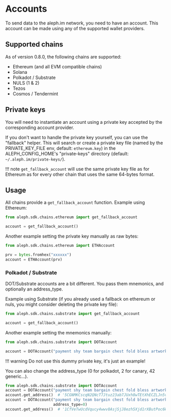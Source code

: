 # Accounts

To send data to the aleph.im network, you need to have an account.
This account can be made using any of the supported wallet providers.

## Supported chains

As of version 0.8.0, the following chains are supported:
- Ethereum (and all EVM compatible chains)
- Solana
- Polkadot / Substrate
- NULS (1 & 2)
- Tezos
- Cosmos / Tendermint

## Private keys

You will need to instantiate an account using a private key accepted by the
corresponding account provider.

If you don't want to handle the private key yourself, you can use the
"fallback" helper. This will search or create a private key file (named by the PRIVATE_KEY_FILE env, default: `ethereum.key`) in the
ALEPH_CONFIG_HOME's "private-keys" directory (default: `~/.aleph.im/private-keys/`).

!!! note
    `get_fallback_account` will use the same private key file as for Ethereum as for every other chain that uses the same 64-bytes format.

## Usage

All chains provide a `get_fallback_account` function. Example using Ethereum:

```python
from aleph.sdk.chains.ethereum import get_fallback_account

account = get_fallback_account()
```

Another example setting the private key manually as raw bytes:

```python
from aleph.sdk.chains.ethereum import ETHAccount

prv = bytes.fromhex("xxxxxx")
account = ETHAccount(prv)
```

### Polkadot / Substrate

DOT/Substrate accounts are a bit different. You pass them mnemonics, and optionally an address_type.

Example using Substrate (if you already used a fallback on ethereum or nuls, you might consider deleting the private key file):

```python
from aleph.sdk.chains.substrate import get_fallback_account

account = get_fallback_account()
```

Another example setting the mnemonics manually:

```python
from aleph.sdk.chains.substrate import DOTAccount

account = DOTAccount("payment shy team bargain chest fold bless artwork identify breeze pelican category")
```

!!! warning
    Do not use this dummy private key, it's just an example!

You can also change the address_type (0 for polkadot, 2 for canary, 42 generic...).

```python
from aleph.sdk.chains.substrate import DOTAccount
account = DOTAccount("payment shy team bargain chest fold bless artwork identify breeze pelican category")
account.get_address()  # '5CGNMKCscqN2QNcT7Jtuz23ab7JUxh8wTEtXhECZLJn5vCGX'
account = DOTAccount("payment shy team bargain chest fold bless artwork identify breeze pelican category", 
                     address_type=0)
account.get_address()  # '1CfVeTwUcdVqucy4wwv8AsjSjJ8ezh5Xjd1rXButPoc6WJY'
```